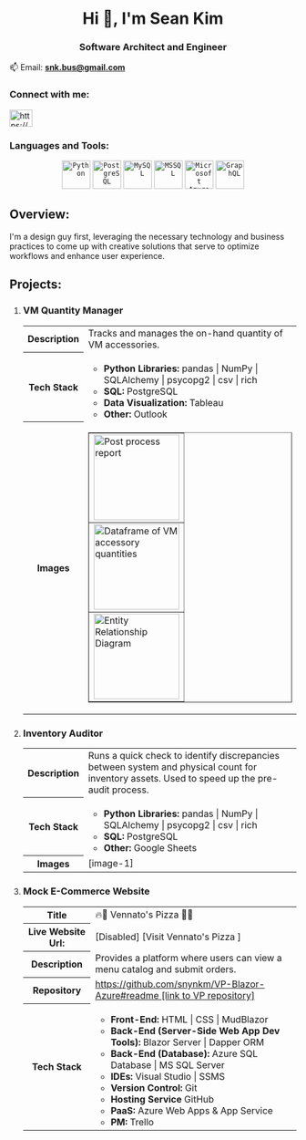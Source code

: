 <h1 align="center">Hi 👋, I'm Sean Kim</h1>
<h3 align="center">Software Architect and Engineer</h3>


📫 Email: **snk.bus@gmail.com**

<h3 align="left">Connect with me:</h3>
<p align="left">
<a href="https://linkedin.com/in/https://www.linkedin.com/in/sean-kim-222576120/" target="blank"><img align="center" src="https://raw.githubusercontent.com/rahuldkjain/github-profile-readme-generator/master/src/images/icons/Social/linked-in-alt.svg" alt="https://www.linkedin.com/in/sean-kim-222576120/" height="30" width="40" /></a>
</p>

<h3 align="left">Languages and Tools:</h3>
<div align="center">
	<code><img width="50" src="https://previews.dropbox.com/p/thumb/ACnaQQDQIk3hudvXx2az0YLDTZ6WQdlln8133mv4W0tZ_O5z7p5U691_ieAsUPjflTGIW57WTlkg6PT0auT7bgVC5kO83A7OQzHuYWVXDpr8D9aD2LPjVyGx6TURNUrlsNVrhSsHzNUcDnL74d3UotcO2ic3efWnWZaDywbPFYgpT4XlIvqgxkBhV9iPf3-UxW5gWtW0V9a46obQ4OFwQJV1Qox5Ux0vKuMUpbLOGaQ7FHzv_AWeWTSROMEy_4QkJHjX_C8avkqBOeATqCcyGB_5_zpZrFucCaUokTYESqMLdsF5iGfCiHIvbRlc8nWlaN8/p.png" alt="Python" title="Item Quantity Dataframe"/></code>
	<code><img width="50" src="https://raw.githubusercontent.com/marwin1991/profile-technology-icons/refs/heads/main/icons/postgresql.png" alt="PostgreSQL" title="PostgreSQL"/></code>
	<code><img width="50" src="https://raw.githubusercontent.com/marwin1991/profile-technology-icons/refs/heads/main/icons/mysql.png" alt="MySQL" title="MySQL"/></code>
	<code><img width="50" src="https://raw.githubusercontent.com/marwin1991/profile-technology-icons/refs/heads/main/icons/mssql.png" alt="MSSQL" title="MSSQL"/></code>
	<code><img width="50" src="https://raw.githubusercontent.com/marwin1991/profile-technology-icons/refs/heads/main/icons/microsoft_azure.png" alt="Microsoft Azure" title="Microsoft Azure"/></code>
 	<code><img width="50" src="https://raw.githubusercontent.com/marwin1991/profile-technology-icons/refs/heads/main/icons/graphql.png" alt="GraphQL" title="GraphQL"/></code>
</div>

<h2><b></b>Overview:</b></h2>
<p>
 I'm a design guy first, leveraging the necessary technology and business practices to come up with creative solutions that serve to optimize workflows and enhance user experience. 
</p>


<h2><b>Projects:</b></h2>
<ol>
  <li> <h3> <b>VM Quantity Manager</b> </h3>  
    <table>
      <tr>
        <th>Description</th>
        <td> Tracks and manages the on-hand quantity of VM accessories. </td>
      </tr>
      <tr>
        <th>Tech Stack</th>
        <td>
          <ul>
            <li><b>Python Libraries:</b> pandas | NumPy | SQLAlchemy | psycopg2 | csv | rich</li>
            <li><b>SQL:</b> PostgreSQL</li>
            <li><b>Data Visualization:</b> Tableau</li>
            <li><b>Other:</b> Outlook</li>
          </ul>  
        </td>
      </tr>
	<tr>
	<th>Images</th>
	<td> 
		<table border="1">
			<tr>
				<td>
				<a href="https://[via.placeholder.com/150](https://picflow.media/images/f84663de-71bd-4a59-b82c-1c5e09355072/base/f84663de-71bd-4a59-b82c-1c5e09355072.webp)" target="_blank">
				<img src="https://[via.placeholder.com/150](https://picflow.media/images/f84663de-71bd-4a59-b82c-1c5e09355072/base/f84663de-71bd-4a59-b82c-1c5e09355072.webp)" alt="Post process report" width="150">
				</a>
				</td>
			</tr>
			<tr>
				<td>
				<a href="https://[via.placeholder.com/200](https://picflow.media/images/resized/480x267q85/b56bb9cf-617a-4112-8f16-5364a5623337.webp?&cacheBust=1741546254661)" target="_blank">
				<img src="https://[via.placeholder.com/200](https://picflow.media/images/resized/480x267q85/b56bb9cf-617a-4112-8f16-5364a5623337.webp?&cacheBust=1741546254661)" alt="Dataframe of VM accessory quantities" width="150">
				</a>
				</td>
			</tr>
			<tr>
				<td>
				<a href="https://[via.placeholder.com/200](https://picflow.media/images/resized/480x215q85/22283855-92cb-4873-b515-2c67ebd13cd2.webp?&cacheBust=1741546254547)" target="_blank">
				<img src="https://[via.placeholder.com/200](https://picflow.media/images/resized/480x215q85/22283855-92cb-4873-b515-2c67ebd13cd2.webp?&cacheBust=1741546254547)" alt="Entity Relationship Diagram" width="150">
				</a>
				</td>
			</tr>
		</table>
	</td>
	</tr>
    </table>  
  </li>
              
  <li> <h3> <b>Inventory Auditor </b> </h3>  
    <table>
      <tr>
        <th>Description</th>
        <td> Runs a quick check to identify discrepancies between system and physical count for inventory assets. Used to speed up the pre-audit process. </td>
      </tr>
      <tr>
        <th>Tech Stack</th>
        <td>
          <ul>
            <li><b>Python Libraries:</b> pandas | NumPy | SQLAlchemy | psycopg2 | csv | rich</li>
            <li><b>SQL:</b> PostgreSQL</li>
            <li><b>Other:</b> Google Sheets</li>
          </ul>  
        </td>
      </tr>
	<tr>
	<th>Images</th>
	<td> [image-1] </td>
	</tr>
    </table>  
  </li>

<li> <h3> <b>Mock E-Commerce Website</b> </h3>  
  <table>
    <tr>
      <th>Title</th>
      <td> 🔥🍕 Vennato's Pizza 🍕🔥</td>
    </tr>
    <tr>
      <th>Live Website Url:</th>
      <td>[Disabled] [Visit Vennato's Pizza ]</td>
    </tr>
    <tr>
      <th>Description</th>
      <td>Provides a platform where users can view a menu catalog and submit orders.</td>
    </tr>
    <tr>
      <th>Repository</th>
      <td><a href="https://github.com/snynkm/VP-Blazor-Azure#readme">https://github.com/snynkm/VP-Blazor-Azure#readme [link to VP repository]</td>
    </tr>
    <tr>
      <th>Tech Stack</th>
      <td>
        <ul>
          <li><b>Front-End:</b> HTML | CSS | MudBlazor</li>
          <li><b>Back-End (Server-Side Web App Dev Tools):</b> Blazor Server | Dapper ORM</li>
          <li><b>Back-End (Database):</b> Azure SQL Database | MS SQL Server</li>
          <li><b>IDEs:</b> Visual Studio | SSMS </li>
          <li><b>Version Control:</b> Git</li>
          <li><b>Hosting Service</b> GitHub</li>
          <li><b>PaaS:</b> Azure Web Apps & App Service</li>
          <li><b>PM:</b> Trello</li>
        </ul>  
      </td>
    </tr>
  </table>  
</li>

</ol>



